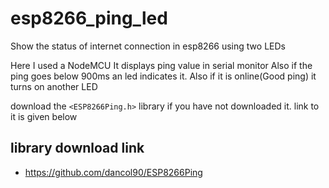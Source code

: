 # esp8266_ping_led

Show the status of internet connection in esp8266 using two LEDs

Here I used a NodeMCU
It displays ping value in serial monitor 
Also if the ping goes below 900ms an led indicates it.
Also if it is online(Good ping) it turns on another LED 

download the ```<ESP8266Ping.h>``` library if you have not downloaded it.
link to it is given below 


## library download link

- https://github.com/dancol90/ESP8266Ping
